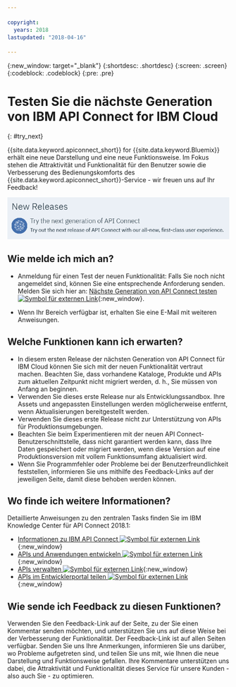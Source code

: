 ```yaml
---

copyright:
  years: 2018
lastupdated: "2018-04-16"

---
```



{:new_window: target="_blank"}
{:shortdesc: .shortdesc}
{:screen: .screen}
{:codeblock: .codeblock}
{:pre: .pre}

# Testen Sie die nächste Generation von IBM API Connect for IBM Cloud
{: #try_next}

{{site.data.keyword.apiconnect_short}} for {{site.data.keyword.Bluemix}} erhält eine neue Darstellung und eine neue Funktionsweise. Im Fokus stehen die Attraktivität und Funktionalität für den Benutzer sowie die Verbesserung des Bedienungskomforts des {{site.data.keyword.apiconnect_short}}-Service - wir freuen uns auf Ihr Feedback!

<img src="images/new_version.png" alt="Grafik des Banners für die nächste Generation von API Connect"/>

## Wie melde ich mich an?

* Anmeldung für einen Test der neuen Funktionalität: Falls Sie noch nicht angemeldet sind, können Sie eine entsprechende Anforderung senden. Melden Sie sich hier an: [Nächste Generation von API Connect testen ![Symbol für externen Link](../../icons/launch-glyph.svg "Symbol für externen Link")](https://console.bluemix.net/apis/overview){:new_window}.

* Wenn Ihr Bereich verfügbar ist, erhalten Sie eine E-Mail mit weiteren Anweisungen.

## Welche Funktionen kann ich erwarten?

* In diesem ersten Release der nächsten Generation von API Connect für IBM Cloud können Sie sich mit der neuen Funktionalität vertraut machen. Beachten Sie, dass vorhandene Kataloge, Produkte und APIs zum aktuellen Zeitpunkt nicht migriert werden, d. h., Sie müssen von Anfang an beginnen.
* Verwenden Sie dieses erste Release nur als Entwicklungssandbox. Ihre Assets und angepassten Einstellungen werden möglicherweise entfernt, wenn Aktualisierungen bereitgestellt werden.
* Verwenden Sie dieses erste Release nicht zur Unterstützung von APIs für Produktionsumgebungen. 
* Beachten Sie beim Experimentieren mit der neuen API Connect-Benutzerschnittstelle, dass nicht garantiert werden kann, dass Ihre Daten gespeichert oder migriert werden, wenn diese Version auf eine Produktionsversion mit vollem Funktionsumfang aktualisiert wird.
* Wenn Sie Programmfehler oder Probleme bei der Benutzerfreundlichkeit feststellen, informieren Sie uns mithilfe des Feedback-Links auf der jeweiligen Seite, damit diese behoben werden können.

## Wo finde ich weitere Informationen?

Detaillierte Anweisungen zu den zentralen Tasks finden Sie im IBM Knowledge Center für API Connect 2018.1:
* [Informationen zu IBM API Connect ![Symbol für externen Link](../../icons/launch-glyph.svg "Symbol für externen Link")](https://www.ibm.com/support/knowledgecenter/SSMNED_2018/com.ibm.apic.overview.doc/api_management_overview.html){:new_window}
* [APIs und Anwendungen entwickeln ![Symbol für externen Link](../../icons/launch-glyph.svg "Symbol für externen Link")](https://www.ibm.com/support/knowledgecenter/SSMNED_2018/com.ibm.apic.toolkit.doc/capim_cli_overview.html){:new_window}
* [APIs verwalten ![Symbol für externen Link](../../icons/launch-glyph.svg "Symbol für externen Link")](https://www.ibm.com/support/knowledgecenter/SSMNED_2018/com.ibm.apic.apionprem.doc/APIonPrem_gettingstarted.html){:new_window}
* [APIs im Entwicklerportal teilen ![Symbol für externen Link](../../icons/launch-glyph.svg "Symbol für externen Link")](https://www.ibm.com/support/knowledgecenter/SSMNED_2018/com.ibm.apic.devportal.doc/discover_apis_landing_page.html){:new_window}


## Wie sende ich Feedback zu diesen Funktionen?

Verwenden Sie den Feedback-Link auf der Seite, zu der Sie einen Kommentar senden möchten, und unterstützen Sie uns auf diese Weise bei der Verbesserung der Funktionalität. Der Feedback-Link ist auf allen Seiten verfügbar. Senden Sie uns Ihre Anmerkungen, informieren Sie uns darüber, wo Probleme aufgetreten sind, und teilen Sie uns mit, wie Ihnen die neue Darstellung und Funktionsweise gefallen. Ihre Kommentare unterstützen uns dabei, die Attraktivität und Funktionalität dieses Service für unsere Kunden - also auch Sie - zu optimieren.
